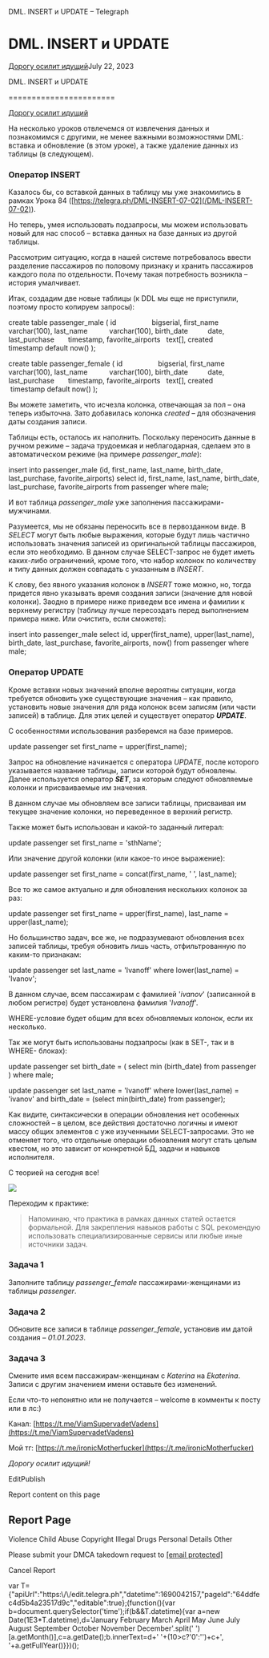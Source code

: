 DML. INSERT и UPDATE – Telegraph

DML. INSERT и UPDATE
====================

[Дорогу осилит идущий](https://t.me/ViamSupervadetVadens)July 22, 2023

DML. INSERT и UPDATE

=======================

[Дорогу осилит идущий](https://t.me/ViamSupervadetVadens)

На несколько уроков отвлечемся от извлечения данных и познакомимся с другими, не менее важными возможностями DML: вставка и обновление (в этом уроке), а также удаление данных из таблицы (в следующем).

### Оператор INSERT

Казалось бы, со вставкой данных в таблицу мы уже знакомились в рамках Урока 84 ([https://telegra.ph/DML-INSERT-07-02](/DML-INSERT-07-02)).

Но теперь, умея использовать подзапросы, мы можем использовать новый для нас способ – вставка данных на базе данных из другой таблицы.

Рассмотрим ситуацию, когда в нашей системе потребовалось ввести разделение пассажиров по половому признаку и хранить пассажиров каждого пола по отдельности. Почему такая потребность возникла – история умалчивает.

Итак, создадим две новые таблицы (к DDL мы еще не приступили, поэтому просто копируем запросы):

create table passenger\_male (
id                   bigserial,
first\_name           varchar(100),
last\_name            varchar(100),
birth\_date           date,
last\_purchase        timestamp,
favorite\_airports    text\[\],
created              timestamp      default now()
);

create table passenger\_female (
id                   bigserial,
first\_name           varchar(100),
last\_name            varchar(100),
birth\_date           date,
last\_purchase        timestamp,
favorite\_airports    text\[\],
created              timestamp      default now()
);

Вы можете заметить, что исчезла колонка, отвечающая за пол – она теперь избыточна. Зато добавилась колонка _created_ – для обозначения даты создания записи.

Таблицы есть, осталось их наполнить. Поскольку переносить данные в ручном режиме – задача трудоемкая и неблагодарная, сделаем это в автоматическом режиме (на примере _passenger\_male_):

insert into passenger\_male
(id, first\_name, last\_name, birth\_date, last\_purchase,
favorite\_airports)
select id, first\_name, last\_name, birth\_date, last\_purchase,
favorite\_airports
from passenger where male;

И вот таблица _passenger\_male_ уже заполнения пассажирами-мужчинами.

Разумеется, мы не обязаны переносить все в первозданном виде. В _SELECT_ могут быть любые выражения, которые будут лишь частично использовать значения записей из оригинальной таблицы пассажиров, если это необходимо. В данном случае SELECT-запрос не будет иметь каких-либо ограничений, кроме того, что набор колонок по количеству и типу данных должен совпадать с указанным в _INSERT_.

К слову, без явного указания колонок в _INSERT_ тоже можно, но, тогда придется явно указывать время создания записи (значение для новой колонки). Заодно в примере ниже приведем все имена и фамилии к верхнему регистру (таблицу лучше пересоздать перед выполнением примера ниже. Или очистить, если сможете):

insert into passenger\_male
select id, upper(first\_name), upper(last\_name), birth\_date,
last\_purchase, favorite\_airports, now()
from passenger where male;

### Оператор UPDATE

Кроме вставки новых значений вполне вероятны ситуации, когда требуется обновить уже существующие значения – как правило, установить новые значения для ряда колонок всем записям (или части записей) в таблице. Для этих целей и существует оператор **_UPDATE_**.

С особенностями использования разберемся на базе примеров.

update passenger set first\_name = upper(first\_name);

Запрос на обновление начинается с оператора _UPDATE_, после которого указывается название таблицы, записи которой будут обновлены. Далее используется оператор **_SET_**, за которым следуют обновляемые колонки и присваиваемые им значения.

В данном случае мы обновляем все записи таблицы, присваивая им текущее значение колонки, но переведенное в верхний регистр.

Также может быть использован и какой-то заданный литерал:

update passenger set first\_name = 'sthName';

Или значение другой колонки (или какое-то иное выражение):

update passenger set first\_name = concat(first\_name, ' ', last\_name);

Все то же самое актуально и для обновления нескольких колонок за раз:

update passenger set
first\_name = upper(first\_name),
last\_name = upper(last\_name);

Но большинство задач, все же, не подразумевают обновления всех записей таблицы, требуя обновить лишь часть, отфильтрованную по каким-то признакам:

update passenger set last\_name = 'Ivanoff'
where lower(last\_name) = 'Ivanov';

В данном случае, всем пассажирам с фамилией '_ivanov_' (записанной в любом регистре) будет установлена фамилия '_Ivanoff_'.

WHERE-условие будет общим для всех обновляемых колонок, если их несколько.

Так же могут быть использованы подзапросы (как в SET-, так и в WHERE- блоках):

update passenger set birth\_date = (
select min (birth\_date) from passenger
)
where male;

update passenger set last\_name = 'Ivanoff'
where lower(last\_name) = 'ivanov'
and birth\_date = (select min(birth\_date) from passenger);



Как видите, синтаксически в операции обновления нет особенных сложностей – в целом, все действия достаточно логичны и имеют массу общих элементов с уже изученными SELECT-запросами. Это не отменяет того, что отдельные операции обновления могут стать целым квестом, но это зависит от конкретной БД, задачи и навыков исполнителя.

С теорией на сегодня все!

![](/file/59a67801c88aff16b15de.png)

Переходим к практике:

> Напоминаю, что практика в рамках данных статей остается формальной. Для закрепления навыков работы с SQL рекомендую использовать специализированные сервисы или любые иные источники задач.

### Задача 1

Заполните таблицу _passenger\_female_ пассажирами-женщинами из таблицы _passenger_.

### Задача 2

Обновите все записи в таблице _passenger\_female_, установив им датой создания – _01.01.2023_.

### Задача 3

Смените имя всем пассажирам-женщинам с _Katerina_ на _Ekaterina_. Записи с другим значением имени оставьте без изменений.



Если что-то непонятно или не получается – welcome в комменты к посту или в лс:)

Канал: [https://t.me/ViamSupervadetVadens](https://t.me/ViamSupervadetVadens)

Мой тг: [https://t.me/ironicMotherfucker](https://t.me/ironicMotherfucker)

_Дорогу осилит идущий!_

EditPublish

Report content on this page

Report Page
-----------

Violence Child Abuse  Copyright  Illegal Drugs  Personal Details  Other

Please submit your DMCA takedown request to [\[email protected\]](/cdn-cgi/l/email-protection#96f2fbf5f7d6e2f3faf3f1e4f7fbb8f9e4f1a9e5e3f4fcf3f5e2abc4f3e6f9e4e2b3a4a6e2f9b3a4a6c2f3faf3f1e4f7e6feb3a4a6e6f7f1f3b3a4a6b3a4a4d2dbdab8b3a4a6dfd8c5d3c4c2b3a4a6b3d2a6b3d4aeb3a4a6c3c6d2d7c2d3b3a4a4b0f4f9f2efabc4f3e6f9e4e2f3f2b3a4a6e6f7f1f3b3a5d7b3a4a6fee2e2e6e5b3a5d7b3a4d0b3a4d0e2f3faf3f1e4f7b8e6feb3a4d0d2dbdabbdfd8c5d3c4c2bbffbbc3c6d2d7c2d3bba6a1bba4a4b3a6d7b3a6d7b3a6d7)

Cancel Report

var T={"apiUrl":"https:\\/\\/edit.telegra.ph","datetime":1690042157,"pageId":"64ddfec4d5b4a23517d9c","editable":true};(function(){var b=document.querySelector('time');if(b&&T.datetime){var a=new Date(1E3\*T.datetime),d='January February March April May June July August September October November December'.split(' ')\[a.getMonth()\],c=a.getDate();b.innerText=d+' '+(10>c?'0':'')+c+', '+a.getFullYear()}})();